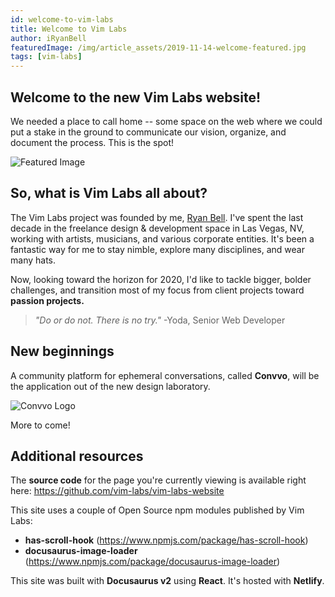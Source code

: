 ```yaml
---
id: welcome-to-vim-labs
title: Welcome to Vim Labs
author: iRyanBell
featuredImage: /img/article_assets/2019-11-14-welcome-featured.jpg
tags: [vim-labs]
---
```


## Welcome to the new Vim Labs website!

We needed a place to call home -- some space on the web where we could put a stake in the ground to communicate our vision, organize, and document the process. This is the spot!

![Featured Image](/img/article_assets/2019-11-14-welcome-featured.jpg)

## So, what is Vim Labs all about?

The Vim Labs project was founded by me, [Ryan Bell](https://twitter.com/iRyanBell). I've spent the last decade in the freelance design & development space in Las Vegas, NV, working with artists, musicians, and various corporate entities. It's been a fantastic way for me to stay nimble, explore many disciplines, and wear many hats.

Now, looking toward the horizon for 2020, I'd like to tackle bigger, bolder challenges, and transition most of my focus from client projects toward **passion projects.**

> _"Do or do not. There is no try."_
> -Yoda, Senior Web Developer

## New beginnings

A community platform for ephemeral conversations, called **Convvo**, will be the application out of the new design laboratory.

![Convvo Logo](/img/article_assets/2019-11-14-welcome-convvo.png)

More to come!

## Additional resources

The **source code** for the page you're currently viewing is available right here:
https://github.com/vim-labs/vim-labs-website

This site uses a couple of Open Source npm modules published by Vim Labs:

- **has-scroll-hook** (https://www.npmjs.com/package/has-scroll-hook)
- **docusaurus-image-loader** (https://www.npmjs.com/package/docusaurus-image-loader)

This site was built with **Docusaurus v2** using **React**. It's hosted with **Netlify**.
